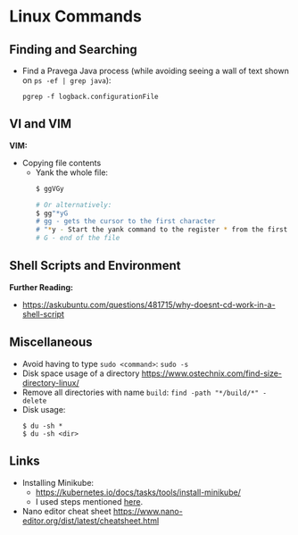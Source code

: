 # Linux Commands

## Finding and Searching

* Find a Pravega Java process (while avoiding seeing a wall of text shown on `ps -ef | grep java`): 

  ```
  pgrep -f logback.configurationFile
  ```
## VI and VIM

**VIM:**

* Copying file contents
  * Yank the whole file:
    ```bash
    $ ggVGy
    
    # Or alternatively: 
    $ gg"*yG
    # gg - gets the cursor to the first character
    # "*y - Start the yank command to the register * from the first line
    # G - end of the file
    ```


## Shell Scripts and Environment

**Further Reading:**
* https://askubuntu.com/questions/481715/why-doesnt-cd-work-in-a-shell-script

## Miscellaneous

* Avoid having to type `sudo <command>`: `sudo -s`
* Disk space usage of a directory https://www.ostechnix.com/find-size-directory-linux/
* Remove all directories with name `build`: `find -path "*/build/*" -delete`
* Disk usage: 
  ```
  $ du -sh * 
  $ du -sh <dir>
  ```

## Links
* Installing Minikube: 
  * https://kubernetes.io/docs/tasks/tools/install-minikube/
  * I used steps mentioned [here](https://computingforgeeks.com/how-to-install-minikube-on-ubuntu-18-04/).
* Nano editor cheat sheet https://www.nano-editor.org/dist/latest/cheatsheet.html  
